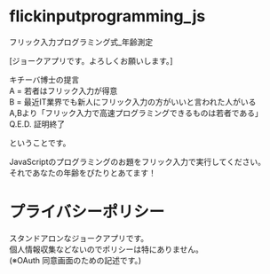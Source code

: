 # flickinputprogramming_js
フリック入力プログラミング式_年齢測定

[ジョークアプリです。よろしくお願いします。]

キチーバ博士の提言  
A = 若者はフリック入力が得意  
B = 最近IT業界でも新人にフリック入力の方がいいと言われた人がいる  
A,Bより「フリック入力で高速プログラミングできるものは若者である」  
Q.E.D. 証明終了  

ということです。  

JavaScriptのプログラミングのお題をフリック入力で実行してください。  
それであなたの年齢をぴたりとあてます！  

# プライバシーポリシー
スタンドアロンなジョークアプリです。  
個人情報収集などないのでポリシーは特にありません。  
(※OAuth 同意画面のための記述です。)  
